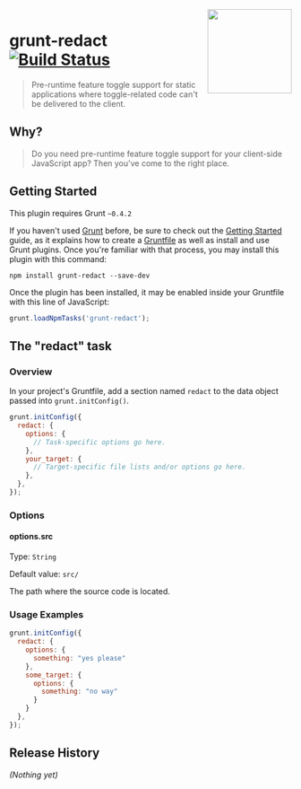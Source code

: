 <img align="right" height="150" src="http://carlosaml.github.io/grunt-redact.png">

# grunt-redact [![Build Status](https://travis-ci.org/carlosaml/grunt-redact.png?branch=master)](https://travis-ci.org/carlosaml/grunt-redact)

> Pre-runtime feature toggle support for static applications where toggle-related code can't be delivered to the client.

## Why?

> Do you need pre-runtime feature toggle support for your client-side JavaScript app? Then you've come to the right place.

## Getting Started
This plugin requires Grunt `~0.4.2`

If you haven't used [Grunt](http://gruntjs.com/) before, be sure to check out the [Getting Started](http://gruntjs.com/getting-started) guide, as it explains how to create a [Gruntfile](http://gruntjs.com/sample-gruntfile) as well as install and use Grunt plugins. Once you're familiar with that process, you may install this plugin with this command:

```shell
npm install grunt-redact --save-dev
```

Once the plugin has been installed, it may be enabled inside your Gruntfile with this line of JavaScript:

```js
grunt.loadNpmTasks('grunt-redact');
```

## The "redact" task

### Overview
In your project's Gruntfile, add a section named `redact` to the data object passed into `grunt.initConfig()`.

```js
grunt.initConfig({
  redact: {
    options: {
      // Task-specific options go here.
    },
    your_target: {
      // Target-specific file lists and/or options go here.
    },
  },
});
```

### Options

#### options.src

Type: `String`

Default value: `src/`

The path where the source code is located.

### Usage Examples

```js
grunt.initConfig({
  redact: {
    options: {
      something: "yes please"
    },
    some_target: {
      options: {
        something: "no way"
      }
    }
  },
});
```

## Release History
_(Nothing yet)_
